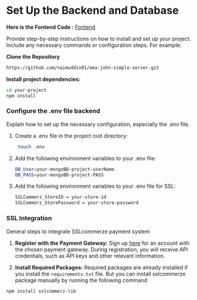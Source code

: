 # **Set Up the Backend and Database**
**Here is the Fontend Code :** [Fontend](https://github.com/naimuddin01/ema-john-simple/tree/master) 

Provide step-by-step instructions on how to install and set up your project. Include any necessary commands or configuration steps. For example:

**Clone the Repository**
```bash
https://github.com/naimuddin01/ema-john-simple-server.git
```

**Install project dependencies:**
```bash
cd your-project
npm install
```

### Configure the .env file backend

Explain how to set up the necessary configuration, especially the .env file.
1. Create a .env file in the project root directory:
   ```bash
    touch .env
   ```
2. Add the following environment variables to your .env file:
    ```bash
    DB_User=your-mongoBD-project-userName
    DB_PASS=your-mongoBD-project-PASS
   ```
    
3. Add the following environment variables to your .env file for SSL:
   ```bash
   SSLCommerz_StoreID = your-store-id
   SSLCommerz_StorePassword = your-store-password
    ```

### SSL Integration

General steps to integrate SSLcommerze payment system

1. **Register with the Payment Gateway:** Sign up [here](https://developer.sslcommerz.com/registration/) for an account with the chosen payment gateway. During registration, you will receive API credentials, such as API keys and other relevant information.

2. **Install Required Packages:** Required packages are already installed if you install the `requirements.txt` file. But you can install sslcommerze package manually by running the following command

```bash
npm install sslcommerz-lib
```

